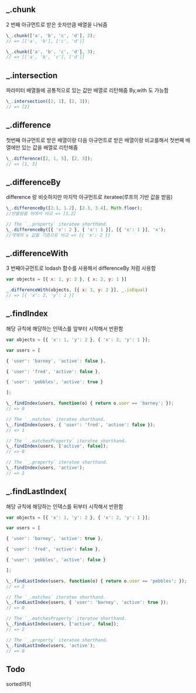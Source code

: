 ## \_.chunk

2 번째 아규먼트로 받은 숫자만큼 배열을 나눠줌

```javascript
\_.chunk(['a', 'b', 'c', 'd'], 2);
// => [['a', 'b'], ['c', 'd']]

\_.chunk(['a', 'b', 'c', 'd'], 3);
// => [['a', 'b', 'c'], ['d']]
```

## \_.intersection

파라미터 배열들에 공통적으로 있는 값만 배열로 리턴해줌 By,with 도 가능함

```javascript
\_.intersection([2, 1], [2, 3]);
// => [2]
```

## \_.difference

첫번째 아규먼트로 받은 배열이랑 다음 아규먼트로 받은 배열이랑 비교를해서 첫번째 배열에만 있는 값을 배열로 리턴해줌

```javascript
\_.difference([2, 1, 5], [2, 3]);
// => [1, 5]
```

## \_.differenceBy

difference 랑 비슷하지만 마지막 아규먼트로 iteratee(루프의 기반 값을 받음)

```javascript
\_.differenceBy([2.1, 1.2], [2.3, 3.4], Math.floor);
//반올림을 하여서 비교 => [1.2]

// The `_.property` iteratee shorthand.
\_.differenceBy([{ 'x': 2 }, { 'x': 1 }], [{ 'x': 1 }], 'x');
//객체의 x 값을 기준으로 비교 => [{ 'x': 2 }]
```

## \_.differenceWith

3 번째아규먼트로 lodash 함수를 사용해서 differenceBy 처럼 사용함

```javascript
var objects = [{ x: 1, y: 2 }, { x: 2, y: 1 }]

_.differenceWith(objects, [{ x: 1, y: 2 }], _.isEqual)
// => [{ 'x': 2, 'y': 1 }]
```

## \_.findIndex

해당 규칙에 해당하는 인덱스를 앞부터 시작해서 반환함

```javascript
var objects = [{ 'x': 1, 'y': 2 }, { 'x': 2, 'y': 1 }];

var users = [

{ 'user': 'barney', 'active': false },

{ 'user': 'fred', 'active': false },

{ 'user': 'pebbles', 'active': true }

];

\_.findIndex(users, function(o) { return o.user == 'barney'; });
// => 0

// The `_.matches` iteratee shorthand.
\_.findIndex(users, { 'user': 'fred', 'active': false });
// => 1

// The `_.matchesProperty` iteratee shorthand.
\_.findIndex(users, ['active', false]);
// => 0

// The `_.property` iteratee shorthand.
\_.findIndex(users, 'active');
// => 2
```

## \_.findLastIndex(

해당 규칙에 해당하는 인덱스를 뒤부터 시작해서 반환함

```javascript
var objects = [{ 'x': 1, 'y': 2 }, { 'x': 2, 'y': 1 }];

var users = [

{ 'user': 'barney', 'active': true },

{ 'user': 'fred', 'active': false },

{ 'user': 'pebbles', 'active': false }

];

\_.findLastIndex(users, function(o) { return o.user == 'pebbles'; });
// => 2

// The `_.matches` iteratee shorthand.
\_.findLastIndex(users, { 'user': 'barney', 'active': true });
// => 0

// The `_.matchesProperty` iteratee shorthand.
\_.findLastIndex(users, ['active', false]);
// => 2

// The `_.property` iteratee shorthand.
\_.findLastIndex(users, 'active');
// => 0
```

## Todo

sorted까지
